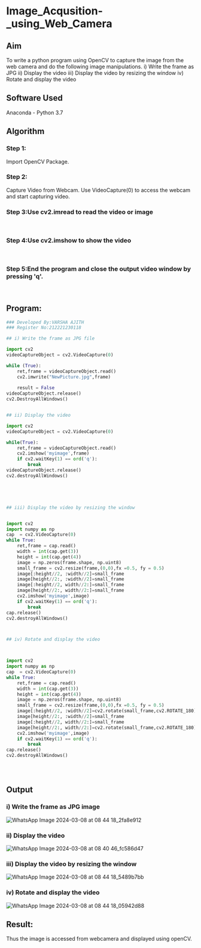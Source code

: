 # Image_Acqusition-_using_Web_Camera
## Aim

To write a python program using OpenCV to capture the image from the web camera and do the following image manipulations.
i) Write the frame as JPG 
ii) Display the video 
iii) Display the video by resizing the window
iv) Rotate and display the video

## Software Used
Anaconda - Python 3.7
## Algorithm
### Step 1:
Import OpenCV Package.

### Step 2:
Capture Video from Webcam. Use VideoCapture(0) to access the webcam and start capturing video.
### Step 3:Use cv2.imread to read the video or image
<br>

### Step 4:Use cv2.imshow to show the video
<br>

### Step 5:End the program and close the output video window by pressing 'q'.
<br>

## Program:
``` Python
### Developed By:VARSHA AJITH
### Register No:212221230118

## i) Write the frame as JPG file

import cv2
videoCaptureObject = cv2.VideoCapture(0)

while (True):
    ret,frame = videoCaptureObject.read()
    cv2.imwrite("NewPicture.jpg",frame)
    
    result = False
videoCaptureObject.release()
cv2.DestroyAllWindows()


## ii) Display the video

import cv2
videoCaptureObject = cv2.VideoCapture(0)

while(True):
    ret,frame = videoCaptureObject.read()
    cv2.imshow('myimage',frame)
    if cv2.waitKey(1) == ord('q'):
        break
videoCaptureObject.release()
cv2.destroyAllWindows()





## iii) Display the video by resizing the window


import cv2
import numpy as np
cap  = cv2.VideoCapture(0)
while True:
    ret,frame = cap.read()
    width = int(cap.get(3))
    height = int(cap.get(4))
    image = np.zeros(frame.shape, np.uint8)
    small_frame = cv2.resize(frame,(0,0),fx =0.5, fy = 0.5)
    image[:height//2, :width//2]=small_frame
    image[height//2:, :width//2]=small_frame
    image[:height//2, width//2:]=small_frame
    image[height//2:, width//2:]=small_frame
    cv2.imshow('myimage',image)
    if cv2.waitKey(1) == ord('q'):
        break
cap.release()
cv2.destroyAllWindows()



## iv) Rotate and display the video



import cv2
import numpy as np
cap  = cv2.VideoCapture(0)
while True:
    ret,frame = cap.read()
    width = int(cap.get(3))
    height = int(cap.get(4))
    image = np.zeros(frame.shape, np.uint8)
    small_frame = cv2.resize(frame,(0,0),fx =0.5, fy = 0.5)
    image[:height//2, :width//2]=cv2.rotate(small_frame,cv2.ROTATE_180)
    image[height//2:, :width//2]=small_frame
    image[:height//2, width//2:]=small_frame
    image[height//2:, width//2:]=cv2.rotate(small_frame,cv2.ROTATE_180)
    cv2.imshow('myimage',image)
    if cv2.waitKey(1) == ord('q'):
        break
cap.release()
cv2.destroyAllWindows()





```
## Output

### i) Write the frame as JPG image



![WhatsApp Image 2024-03-08 at 08 44 18_2fa8e912](https://github.com/VarshaAjith1110/Image_Acqusition-_using_Web_Camera/assets/94222288/e2ab2692-6393-4928-9d0a-5850fd650408)



### ii) Display the video
![WhatsApp Image 2024-03-08 at 08 40 46_fc586d47](https://github.com/VarshaAjith1110/Image_Acqusition-_using_Web_Camera/assets/94222288/d2fe9987-b537-49e2-85bd-ddf7dc93473a)




### iii) Display the video by resizing the window

![WhatsApp Image 2024-03-08 at 08 44 18_5489b7bb](https://github.com/VarshaAjith1110/Image_Acqusition-_using_Web_Camera/assets/94222288/b5c3e782-53b0-47b9-8c0f-afbe63798d61)







### iv) Rotate and display the video

![WhatsApp Image 2024-03-08 at 08 44 18_05942d88](https://github.com/VarshaAjith1110/Image_Acqusition-_using_Web_Camera/assets/94222288/a2e91475-e1df-4c71-8b08-708de719b888)





## Result:
Thus the image is accessed from webcamera and displayed using openCV.
